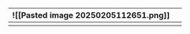 
| ![[Pasted image 20250205112651.png]] |     |
| ------------------------------------ | --- |
|                                      |     |
